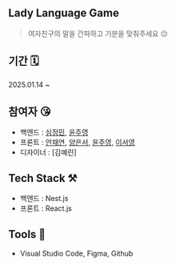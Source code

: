 ## Lady Language Game 
> 여자친구의 말을 간파하고 기분을 맞춰주세요 😔

## 기간 🗓️
2025.01.14 ~ 

## 참여자 😘
- 백엔드 : [심정민](https://github.com/JM7160), [윤주영](https://github.com/juyoung07)
- 프론트 : [안채연](https://github.com/Anchaeyeon), [양은서](https://github.com/a1242yes), [윤주영](https://github.com/juyoung07), [이서영](https://github.com/dltjdud-0225)
- 디자이너 : [김예린]

## Tech Stack ⚒️
- 백엔드 : Nest.js
- 프론트 : React.js

## Tools 🧰
- Visual Studio Code, Figma, Github
